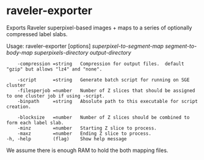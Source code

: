 # raveler-exporter

Exports Raveler superpixel-based images + maps to a series of optionally compressed label slabs.

Usage: raveler-exporter [options] *superpixel-to-segment-map* *segment-to-body-map* *superpixels-directory* *output-directory*

	    -compression =string   Compression for output files.  default "gzip" but allows "lz4" and "none".

	    -script      =string   Generate batch script for running on SGE cluster
	    -filesperjob =number   Number of Z slices that should be assigned to one cluster job if using -script.
	    -binpath     =string   Absolute path to this executable for script creation.

	    -blocksize   =number   Number of Z slices should be combined to form each label slab.
	    -minz        =number   Starting Z slice to process.
	    -maxz        =number   Ending Z slice to process.
	-h, -help        (flag)    Show help message

We assume there is enough RAM to hold the both mapping files.
